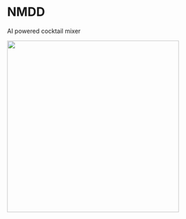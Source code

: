 # NMDD
AI powered cocktail mixer

<img src="http://starchop.altervista.org/wp-content/uploads/2015/03/Orange-Coctail-Drink-HD-Wallpaper.jpg" width="400" hight="400">
